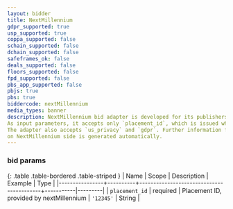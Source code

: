 ```yaml
---
layout: bidder
title: NextMillennium
gdpr_supported: true
usp_supported: true
coppa_supported: false
schain_supported: false
dchain_supported: false
safeframes_ok: false
deals_supported: false
floors_supported: false
fpd_supported: false
pbs_app_supported: false
pbjs: true
pbs: true
biddercode: nextMillennium
media_types: banner
description: NextMillennium bid adapter is developed for its publishers.
As input parameters, it accepts only `placement_id`, which is issued when registering in NextMillennium.
The adapter also accepts `us_privacy` and `gdpr`. Further information for the auction
on NextMillennium side is generated automatically.
---
```


### bid params

{: .table .table-bordered .table-striped }
| Name           | Scope    | Description                              | Example   | Type    |
|----------------+----------+------------------------------------------+-----------|---------|
| `placement_id` | required | Placement ID, provided by nextMillennium | `'12345'` | String  |
